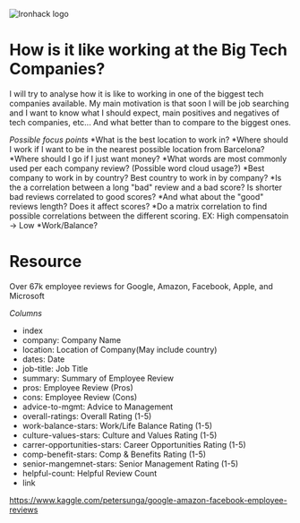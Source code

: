 ![Ironhack logo](https://i.imgur.com/1QgrNNw.png)

# How is it like working at the Big Tech Companies?

I will try to analyse how it is like to working in one of the biggest tech companies available. My main motivation is that soon I will be job searching and I want to know what I should expect, main positives and negatives of tech companies, etc... And what better than to compare to the biggest ones.

*Possible focus points*
*What is the best location to work in?
*Where should I work if I want to be in the nearest possible location from Barcelona?
*Where should I go if I just want money?
*What words are most commonly used per each company review? (Possible word cloud usage?)
*Best company to work in by country? Best country to work in by company?
*Is the a correlation between a long "bad" review and a bad score? Is shorter bad reviews correlated to good scores?
*And what about the "good" reviews length? Does it affect scores?
*Do a matrix correlation to find possible correlations between the different scoring. EX: High compensatoin -> Low *Work/Balance?

# Resource
Over 67k employee reviews for Google, Amazon, Facebook, Apple, and Microsoft

*Columns*
* index
* company: Company Name
* location: Location of Company(May include country)
* dates: Date
* job-title: Job Title
* summary: Summary of Employee Review
* pros: Employee Review (Pros)
* cons: Employee Review (Cons)
* advice-to-mgmt: Advice to Management
* overall-ratings: Overall Rating (1-5)
* work-balance-stars: Work/Life Balance Rating (1-5)
* culture-values-stars: Culture and Values Rating (1-5)
* carrer-opportunities-stars: Career Opportunities Rating (1-5)
* comp-benefit-stars: Comp & Benefits Rating (1-5)
* senior-mangemnet-stars: Senior Management Rating (1-5)
* helpful-count: Helpful Review Count
* link

https://www.kaggle.com/petersunga/google-amazon-facebook-employee-reviews


